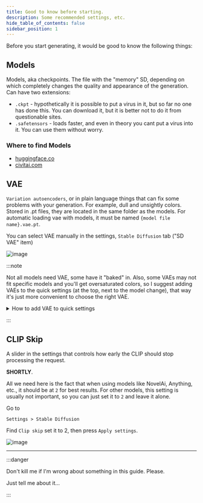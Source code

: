 ```yaml
---
title: Good to know before starting.
description: Some recommended settings, etc.
hide_table_of_contents: false
sidebar_position: 1
---
```

Before you start generating, it would be good to know the following things:

## Models

Models, aka checkpoints. The file with the "memory" SD, depending on which completely changes the quality and appearance of the generation. 
Can have two extensions:
* `.ckpt` - hypothetically it is possible to put a virus in it, but so far no one has done this. You can download it, but it is better not to do it from questionable sites.
* `.safetensors` - loads faster, and even in theory you cant put a virus into it. You can use them without worry.

### Where to find Models

* [huggingface.co](https://huggingface.co/models)
* [civitai.com](https://civitai.com/)

## VAE

`Variation autoencoders`, or in plain language things that can fix some problems with your generation. For example, dull and unsightly colors. Stored in .pt files, they are located in the same folder as the models. For automatic loading vae with models, it must be named `{model file name}.vae.pt`. 

You can select VAE manually in the settings, `Stable Diffusion` tab ("SD VAE" item)

![image](https://i.imgur.com/caziQpD.png)

:::note

Not all models need VAE, some have it "baked" in. Also, some VAEs may not fit specific models and you'll get oversaturated colors, so I suggest adding VAEs to the quick settings (at the top, next to the model change), that way it's just more convenient to choose the right VAE.

<details>
<summary>How to add VAE to quick settings</summary>
<div>

Go to `Settings > User Interface > Quicksettings list`

Add `sd_vae` after the comma from `sd_model_checkpoint`, then press `Apply settings` and `Reload UI`

![image](https://i.imgur.com/Qv3ITJX.png)

Done.

![image](https://i.imgur.com/1NfTtqB.png)

</div>
</details>

:::

## CLIP Skip
A slider in the settings that controls how early the CLIP should stop processing the request.

**SHORTLY**.

All we need here is the fact that when using models like NovelAi, Anything, etc., it should be at `2` for best results. For other models, this setting is usually not important, so you can just set it to `2` and leave it alone.

Go to 

`Settings > Stable Diffusion`

Find `Clip skip` set it to 2, then press `Apply settings`.

![image](https://i.imgur.com/wZj8zXj.png)


***

:::danger

Don't kill me if I'm wrong about something in this guide. Please.

Just tell me about it...

:::